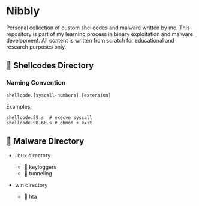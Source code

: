 # Nibbly

Personal collection of custom shellcodes and malware written by me. This repository is part of my learning process in binary exploitation and malware development. All content is written from scratch for educational and research purposes only.

## 📁 Shellcodes Directory

### Naming Convention

`shellcode.[syscall-numbers].[extension]`

Examples:

```
shellcode.59.s  # execve syscall
shellcode.90-60.s # chmod + exit
```

## 📁 Malware Directory

- linux directory

    - 📁 keyloggers
    - 📁 tunneling

- win directory

    - 📁 hta